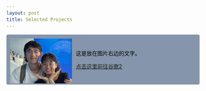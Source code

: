 ```yaml
---
layout: post
title: Selected Projects
---
```


<div style="display: flex; align-items: center; background-color: rgb(133, 149, 171); color: black; border-radius: 4px;">
  <div style="flex: 1;">
    <img src="me.png" alt="mmme" style="max-width: 100%; margin-top: 10px; margin-left: 10px;">
  </div>
  <div style="flex: 2; padding-left: 20px;">
    <p>这是放在图片右边的文字。</p>
    <p><a href="https://www.google.com.hk" target="_blank">点击这里前往谷歌2</a></p>
  </div>
</div>


